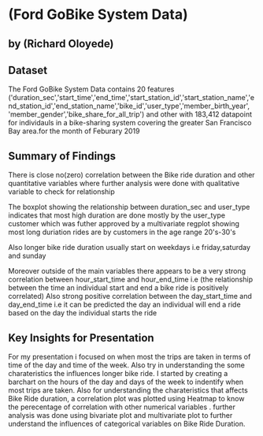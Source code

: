 # (Ford GoBike System Data)
## by (Richard Oloyede)


## Dataset

The Ford GoBike System Data contains 20 features ('duration_sec','start_time','end_time','start_station_id','start_station_name','end_station_id','end_station_name','bike_id','user_type','member_birth_year', 'member_gender','bike_share_for_all_trip') and other with 183,412 datapoint for individauls in a bike-sharing system covering the greater San Francisco Bay area.for the month of Feburary 2019


## Summary of Findings
There is close no(zero) correlation between the Bike ride duration and other quantitative variables where further analysis were done with qualitative variable to check for relationship

The boxplot showing the relationship between duration_sec and user_type indicates that most high duration are done mostly by the user_type customer which was futher approved by a multivariate regplot showing most long duriation rides are by customers in the age range 20's-30's

Also longer bike ride duration usually start on weekdays i.e friday,saturday and sunday


Moreover outside of the main variables there  appears to be a very strong correlation between hour_start_time and hour_end_time i.e (the relationship between the time an individual start and end a bike ride is positively correlated)
Also strong positive correlation between the day_start_time and day_end_time i.e it can be predicted the day an individual will end a ride based on the day the individual starts the ride

## Key Insights for Presentation

For my presentation i focused on when most the trips are taken in terms of time of the day and time of the week. Also try in understanding the some charateristics the influences longer bike ride.
I started by creating a barchart on the hours of the day and days of the week to indentify when most trips are taken. 
Also for understanding the charateristics that affects Bike Ride duration, a correlation plot was plotted using Heatmap to know the perecentage of correlation with other numerical variables . further analysis was done using bivariate plot and multivariate plot to further understand the influences of categorical variables on Bike Ride Duration. 